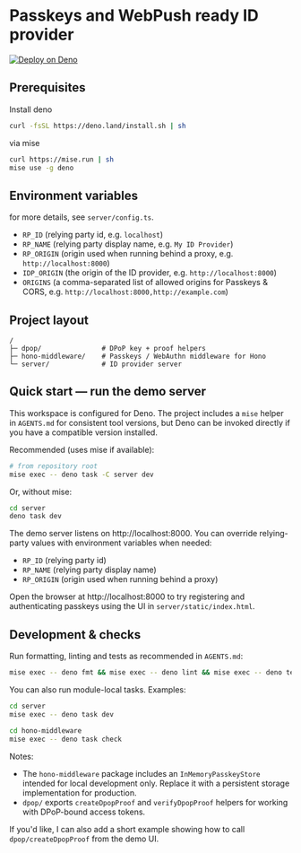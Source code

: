 # Passkeys and WebPush ready ID provider

[![Deploy on Deno](https://deno.com/button)](https://console.deno.com/new?clone=kuboon/id.kbn.one)

## Prerequisites

Install deno

```sh
curl -fsSL https://deno.land/install.sh | sh
```

via mise

```sh
curl https://mise.run | sh
mise use -g deno
```

## Environment variables

for more details, see `server/config.ts`.

- `RP_ID` (relying party id, e.g. `localhost`)
- `RP_NAME` (relying party display name, e.g. `My ID Provider`)
- `RP_ORIGIN` (origin used when running behind a proxy, e.g.
  `http://localhost:8000`)
- `IDP_ORIGIN` (the origin of the ID provider, e.g. `http://localhost:8000`)
- `ORIGINS` (a comma-separated list of allowed origins for Passkeys & CORS, e.g.
  `http://localhost:8000,http://example.com`)

## Project layout

```
/
├─ dpop/               # DPoP key + proof helpers
├─ hono-middleware/    # Passkeys / WebAuthn middleware for Hono
└─ server/             # ID provider server
```

## Quick start — run the demo server

This workspace is configured for Deno. The project includes a `mise` helper in
`AGENTS.md` for consistent tool versions, but Deno can be invoked directly if
you have a compatible version installed.

Recommended (uses mise if available):

```bash
# from repository root
mise exec -- deno task -C server dev
```

Or, without mise:

```bash
cd server
deno task dev
```

The demo server listens on http://localhost:8000. You can override relying-party
values with environment variables when needed:

- `RP_ID` (relying party id)
- `RP_NAME` (relying party display name)
- `RP_ORIGIN` (origin used when running behind a proxy)

Open the browser at http://localhost:8000 to try registering and authenticating
passkeys using the UI in `server/static/index.html`.

## Development & checks

Run formatting, linting and tests as recommended in `AGENTS.md`:

```bash
mise exec -- deno fmt && mise exec -- deno lint && mise exec -- deno test -C . -P
```

You can also run module-local tasks. Examples:

```bash
cd server
mise exec -- deno task dev

cd hono-middleware
mise exec -- deno task check
```

Notes:

- The `hono-middleware` package includes an `InMemoryPasskeyStore` intended for
  local development only. Replace it with a persistent storage implementation
  for production.
- `dpop/` exports `createDpopProof` and `verifyDpopProof` helpers for working
  with DPoP-bound access tokens.

If you'd like, I can also add a short example showing how to call
`dpop/createDpopProof` from the demo UI.
